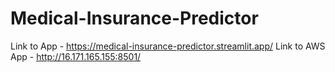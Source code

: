 # Medical-Insurance-Predictor
Link to App - https://medical-insurance-predictor.streamlit.app/
Link to AWS App - http://16.171.165.155:8501/
